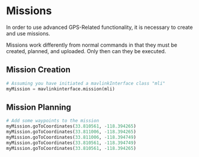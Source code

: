 # Missions

In order to use advanced GPS-Related functionality, it is necessary to create and use missions.

Missions work differently from normal commands in that they must be created, planned, and uploaded. Only then can they be executed.

## Mission Creation

```py
# Assuming you have initiated a mavlinkInterface class "mli"
myMission = mavlinkinterface.mission(mli)
```

## Mission Planning

```py
# Add some waypoints to the mission
myMission.goToCoordinates(33.810561, -118.394265)
myMission.goToCoordinates(33.811006, -118.394265)
myMission.goToCoordinates(33.811006, -118.394749)
myMission.goToCoordinates(33.810561, -118.394749)
myMission.goToCoordinates(33.810561, -118.394265)
```

